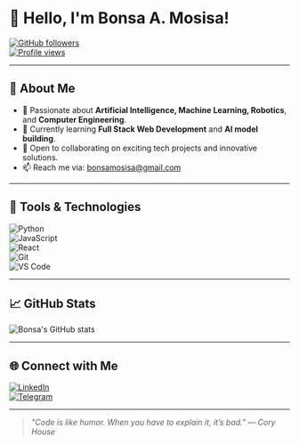 # 👋 Hello, I'm **Bonsa A. Mosisa**!  

[![GitHub followers](https://img.shields.io/github/followers/BonsaMosisa?label=Follow&style=social)](https://github.com/BonsaMosisa)  
[![Profile views](https://komarev.com/ghpvc/?username=BonsaMosisa&color=blue)](https://github.com/BonsaMosisa)

---

## 🚀 About Me  

- 🤖 Passionate about **Artificial Intelligence, Machine Learning, Robotics**, and **Computer Engineering**.  
- 🌱 Currently learning **Full Stack Web Development** and **AI model building**.  
- 💞️ Open to collaborating on exciting tech projects and innovative solutions.  
- 📫 Reach me via: [bonsamosisa@gmail.com](mailto:bonsamosisa@gmail.com)

---

## 🔧 Tools & Technologies  

![Python](https://img.shields.io/badge/-Python-3776AB?style=flat-square&logo=python&logoColor=white)  
![JavaScript](https://img.shields.io/badge/-JavaScript-F7DF1E?style=flat-square&logo=javascript&logoColor=black)  
![React](https://img.shields.io/badge/-React-61DAFB?style=flat-square&logo=react&logoColor=white)  
![Git](https://img.shields.io/badge/-Git-F05032?style=flat-square&logo=git&logoColor=white)  
![VS Code](https://img.shields.io/badge/-VSCode-007ACC?style=flat-square&logo=visual-studio-code&logoColor=white)

---

## 📈 GitHub Stats  

![Bonsa's GitHub stats](https://github-readme-stats.vercel.app/api?username=BonsaMosisa&show_icons=true&theme=radical)

---

## 🌐 Connect with Me  

[![LinkedIn](https://img.shields.io/badge/-LinkedIn-0A66C2?style=flat-square&logo=linkedin&logoColor=white)](https://www.linkedin.com/in/your-profile)  
[![Telegram](https://img.shields.io/badge/-Telegram-26A5E4?style=flat-square&logo=telegram&logoColor=white)](https://t.me/your_username)  

---

> *"Code is like humor. When you have to explain it, it’s bad." — Cory House*

